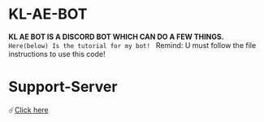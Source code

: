 # KL-AE-BOT
**KL AE BOT IS A DISCORD BOT WHICH CAN DO A FEW THINGS.**
`Here(below) Is the tutorial for my bot! `
Remind: U must follow the file instructions to use this code! 

# Support-Server
☄️[Click here](https://discord.gg/kB4scWN7Mb)
